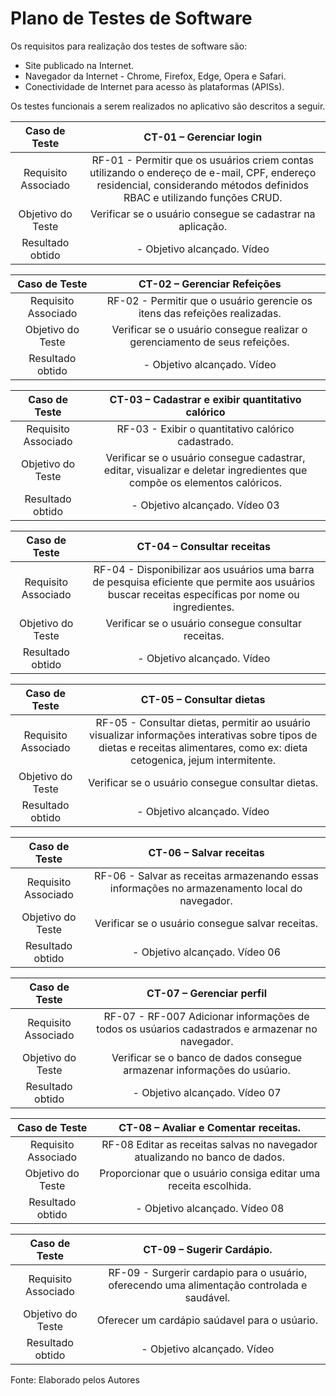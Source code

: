 # Plano de Testes de Software

Os requisitos para realização dos testes de software são: 

- Site publicado na Internet.
- Navegador da Internet - Chrome, Firefox, Edge, Opera e Safari.
- Conectividade de Internet para acesso às plataformas (APISs).

Os testes funcionais a serem realizados no aplicativo são descritos a seguir.
 
| **Caso de Teste** 	| **CT-01 – Gerenciar login** 	|
|:---:	|:---:	|
|	Requisito Associado 	| RF-01 - Permitir que os usuários criem contas utilizando o endereço de e-mail, CPF, endereço residencial, considerando métodos definidos RBAC e utilizando funções CRUD. |
| Objetivo do Teste 	| Verificar se o usuário consegue se cadastrar na aplicação. |
|Resultado obtido | - Objetivo alcançado. Vídeo  |

| Caso de Teste 	| CT-02 – Gerenciar Refeições	|
|:---:	|:---:	|
|Requisito Associado | RF-02	- Permitir que o usuário gerencie os itens das refeições realizadas. |
| Objetivo do Teste 	| Verificar se o usuário consegue realizar o gerenciamento de seus refeições. |
|Resultado obtido | - Objetivo alcançado. Vídeo  |

| Caso de Teste 	| CT-03  – Cadastrar e exibir quantitativo calórico	|
|:---:	|:---:	|
|Requisito Associado | RF-03	- Exibir o quantitativo calórico cadastrado. |
| Objetivo do Teste 	| Verificar se o usuário consegue cadastrar, editar, visualizar e deletar ingredientes que compõe os elementos calóricos. |
|Resultado obtido | - Objetivo alcançado. Vídeo 03 |

| Caso de Teste 	| CT-04  – Consultar receitas	|
|:---:	|:---:	|
|Requisito Associado | RF-04	- Disponibilizar aos usuários uma barra de pesquisa eficiente que permite aos usuários buscar receitas específicas por nome ou ingredientes. |
| Objetivo do Teste 	| Verificar se o usuário consegue consultar receitas. |
|Resultado obtido | - Objetivo alcançado. Vídeo  |

| Caso de Teste 	| CT-05  – Consultar dietas	|
|:---:	|:---:	|
|Requisito Associado | RF-05 - Consultar dietas, permitir ao usuário visualizar informações interativas sobre tipos de dietas e receitas alimentares, como ex: dieta cetogenica, jejum intermitente. |
| Objetivo do Teste 	| Verificar se o usuário consegue consultar dietas. |
|Resultado obtido | - Objetivo alcançado. Vídeo  |

| Caso de Teste 	| CT-06  – Salvar receitas	|
|:---:	|:---:	|
|Requisito Associado | RF-06 - Salvar as receitas armazenando essas informações no armazenamento local do navegador. |
| Objetivo do Teste 	| Verificar se o usuário consegue salvar receitas. |
|Resultado obtido | - Objetivo alcançado. Vídeo 06  |

| Caso de Teste 	| CT-07  – Gerenciar perfil	|
|:---:	|:---:	|
|Requisito Associado | RF-07 - RF-007 Adicionar informações de todos os usúarios cadastrados e armazenar no navegador. |
| Objetivo do Teste 	| Verificar se o banco de dados consegue armazenar informações do usúario. |
|Resultado obtido | - Objetivo alcançado. Vídeo 07  |

| Caso de Teste 	| CT-08  – Avaliar e Comentar receitas.	|
|:---:	|:---:	|
|Requisito Associado |  RF-08 Editar as receitas salvas no navegador atualizando no banco de dados. |
| Objetivo do Teste 	| Proporcionar que o usuário consiga  editar uma receita escolhida. |
|Resultado obtido | - Objetivo alcançado. Vídeo 08 |

| Caso de Teste 	| CT-09  – Sugerir Cardápio.	|
|:---:	|:---:	|
|Requisito Associado | RF-09 - Surgerir cardapio para o usuário, oferecendo uma alimentação controlada e saudável. |
| Objetivo do Teste 	| Oferecer um cardápio saúdavel para o usúario. |
|Resultado obtido | - Objetivo alcançado. Vídeo  |

Fonte: Elaborado pelos Autores
